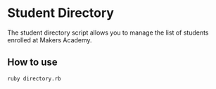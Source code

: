 # Student Directory #

The student directory script allows you to manage the list of students enrolled at Makers Academy.

## How to use ##

```shell
ruby directory.rb
```
